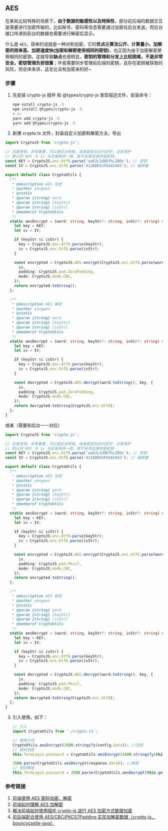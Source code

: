 ## AES

在某些比较特殊的场景下，**由于数据的敏感性以及特殊性**，部分前后端的数据交互是需要进行加密传输的，比如账号、密码等信息需要通过加密往后台发送，而后台接口传递到前台的数据也需要进行解密后显示。

什么是 `AES`，简单的说就是一种对称加密，它的**优点**是**算法公开、计算量小、加解密的效率高、加密速度快(加密和解密使用相同的密钥)**，也正因为由于加密解密使用相同的密钥，这就导致**缺点**也很明显，**密钥的管理和分发上比较困难，不是非常安全，密钥管理负担很重**；毕竟需要同步管理前后端的密钥，且存在密钥被获取的风险，但总体来讲，这总比没有加密来的好~

### 步骤

1. 先安装 crypto-js 插件 和 @types/crypto-js 类型描述文件，安装命令：
   ```bash
   npm nstall crypto-js -S
   npm install @types/crypto-js -S
   # or
   yarn add crypto-js -S
   yarn add @types/crypto-js -S
   ```
2. 新建 crypto.ts 文件，封装自定义加密和解密方法，导出

```ts
import CryptoJS from 'crypto-js';

// 这是密钥，非常重要，可以是后台获取，或者是前后台约定好，注意保护
// 默认的 KEY 与 iv 与后端保持一致，暂不采用后端传值密钥。
const KEY = CryptoJS.enc.Utf8.parse('aaDJL2d9DfhLZO0z'); // 密钥
const IV = CryptoJS.enc.Utf8.parse('412ADDSSFA342442'); // 偏移量

export default class CryptoUtils {
  /**
   * @description AES 加密
   * @author yangwen
   * @static
   * @param {string} word
   * @param {string} [keyStr]
   * @param {string} [ivStr]
   * @memberof CryptoUtils
   */
  static aesEncrypt = (word: string, keyStr?: string, ivStr?: string) => {
    let key = KEY;
    let iv = IV;

    if (keyStr && ivStr) {
      key = CryptoJS.enc.Utf8.parse(keyStr);
      iv = CryptoJS.enc.Utf8.parse(ivStr);
    }

    const encrypted = CryptoJS.AES.encrypt(CryptoJS.enc.Utf8.parse(word), key, {
      iv,
      padding: CryptoJS.pad.ZeroPadding,
      mode: CryptoJS.mode.CBC,
    });
    return encrypted.toString();
  };

  /**
   * @description AES 解密
   * @author yangwen
   * @static
   * @param {string} word
   * @param {string} [keyStr]
   * @param {string} [ivStr]
   * @memberof CryptoUtils
   */
  static aesDecrypt = (word: string, keyStr?: string, ivStr?: string) => {
    let key = KEY;
    let iv = IV;

    if (keyStr && ivStr) {
      key = CryptoJS.enc.Utf8.parse(keyStr);
      iv = CryptoJS.enc.Utf8.parse(ivStr);
    }

    const decrypted = CryptoJS.AES.decrypt(word.toString(), key, {
      iv,
      padding: CryptoJS.pad.ZeroPadding,
      mode: CryptoJS.mode.CBC,
    });
    return decrypted.toString(CryptoJS.enc.Utf8);
  };
}
```

或者（需要和后台一一对应）

```ts
import CryptoJS from 'crypto-js';

// 这是密钥，非常重要，可以是后台获取，或者是前后台约定好，注意保护
// 默认的 KEY 与 iv 与后端保持一致，暂不采用后端传值密钥
const KEY = CryptoJS.enc.Utf8.parse('aaDJL2d9DfhLZO0z'); // 密钥
const IV = CryptoJS.enc.Utf8.parse('412ADDSSFA342442'); // 偏移量

export default class CryptoUtils {
  /**
   * @description AES 加密
   * @author yangwen
   * @static
   * @param {string} word
   * @param {string} [keyStr]
   * @param {string} [ivStr]
   * @memberof CryptoUtils
   */
  static aesEncrypt = (word: string, keyStr?: string, ivStr?: string) => {
    let key = KEY;
    let iv = IV;

    if (keyStr && ivStr) {
      key = CryptoJS.enc.Utf8.parse(keyStr);
      iv = CryptoJS.enc.Utf8.parse(ivStr);
    }

    const encrypted = CryptoJS.AES.encrypt(CryptoJS.enc.Utf8.parse(word), key, {
      iv,
      padding: CryptoJS.pad.Pkcs7,
      mode: CryptoJS.mode.CBC,
    });
    return encrypted.toString();
  };

  /**
   * @description AES 解密
   * @author yangwen
   * @static
   * @param {string} word
   * @param {string} [keyStr]
   * @param {string} [ivStr]
   * @memberof CryptoUtils
   */
  static aesDecrypt = (word: string, keyStr?: string, ivStr?: string) => {
    let key = KEY;
    let iv = IV;

    if (keyStr && ivStr) {
      key = CryptoJS.enc.Utf8.parse(keyStr);
      iv = CryptoJS.enc.Utf8.parse(ivStr);
    }

    const decrypted = CryptoJS.AES.decrypt(word.toString(), key, {
      iv,
      padding: CryptoJS.pad.Pkcs7,
      mode: CryptoJS.mode.CBC,
    });
    return decrypted.toString(CryptoJS.enc.Utf8);
  };
}
```

3. 引入使用，如下：

   ```ts
   // 引入
   import CryptoUtils from './crypto.ts';

   // 使用方式
   CryptoUtils.aesEncrypt(JSON.stringify(config.data)); //加密
   // 密码加密
   this.formLogin.password = CryptoUtils.aesEncrypt(JSON.stringify(this.formLogin.password));

   JSON.parse(CryptoUtils.aesDecrypt(response.data)); //解密
   // 密码解密
   this.formLogin.password = JSON.parse(CryptoUtils.aesDecrypt(this.getCookie('password')));
   ```

### 参考链接

1. [前端使用 AES 密码加密、解密](https://blog.csdn.net/weixin_65793170/article/details/128238297)
2. [前端如何理解 AES 加解密](https://zhuanlan.zhihu.com/p/543366122?utm_id=0)
3. [解决前端如何使用插件 crypto-js 进行 AES 加密方式数据加密](https://blog.csdn.net/zy21131437/article/details/128528713)
4. [前后端配合使用 AES/CBC/PKCS7Padding 实现加解密数据（crypto-js、bouncycastle-java）](https://www.cnblogs.com/zero-cnblogs/p/15827620.html)
